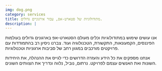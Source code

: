 ```yaml
---
img: dog.png
category: services
title: מתודולוגיות של סטארט-אפ, עבור אירגוניים גדולים.
description: |
---
```

אנו עושים שימוש במתודולוגיות וכלים מעולם הסטארט-אפ בארגונים גדולים בעולמות הפיננסים, הקמעונאות, התקשורת, הטכנולוגיה ועוד. 
צברנו ניסיון רב בהתמודדות עם פרויקטים מורכבים במגוון רחב של סביבות ארגוניות וטכנולוגיות. 

אנחנו מספקים את כל הידע והעזרה הדרושים כדי לגייס את ההנהלה, את היחידות השונות ואת האנשים עצמם לפרויקט. נרתום, נוביל, נלווה ונדריך את הצוותים השונים.
